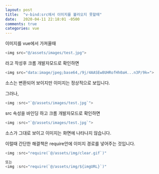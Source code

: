 ```yaml
---
layout: post
title:  "v-bind:src에서 이미지를 불러오지 못할때"
date:   2020-04-11 22:18:01 -0500
comments: true
categories: vue
---
```


이미지를 vue에서 가져올때
``` javascript
<img src="@/assets/images/test.jpg">
```
라고 작성후 크롬 개발자모드로 확인하면
``` javascript
<img src="data:image/jpeg;base64,/9j/4AASEw8UHRofHh0aH...n3P/9k=">
```
소스는 변환되어 보이지만 이미지는 정상적으로 보입니다.

그러나,
``` javascript
<img :src="`@/assets/images/test.jpg`">
```
src 속성을 바인딩 하고 크롬 개발자모드로 확인하면
``` javascript
<img :src="`@/assets/images/test.jpg`">
```
소스가 그대로 보이고 이미지는 화면에 나타나지 않습니다.

이럴때 간단한 해결책은 require안에 이미지 경로를 넣어주는 것입니다.

``` javascript
<img :src="require(`@/assets/img/clear.gif`)"

또는
<img :src="require(`@/assets/img/${imgURL}`)" 
```
